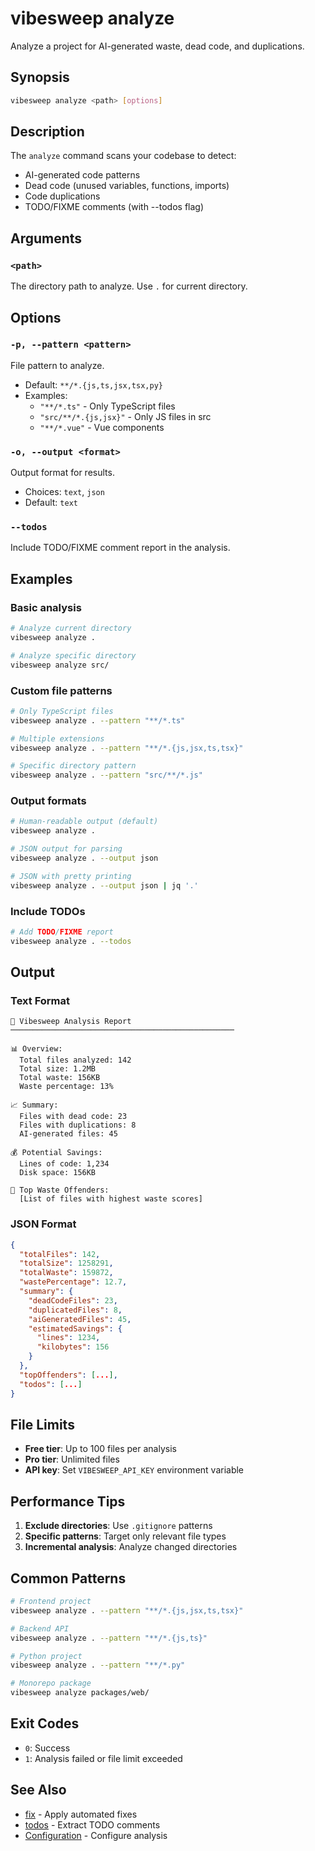 # vibesweep analyze

Analyze a project for AI-generated waste, dead code, and duplications.

## Synopsis

```bash
vibesweep analyze <path> [options]
```

## Description

The `analyze` command scans your codebase to detect:
- AI-generated code patterns
- Dead code (unused variables, functions, imports)
- Code duplications
- TODO/FIXME comments (with --todos flag)

## Arguments

### `<path>`
The directory path to analyze. Use `.` for current directory.

## Options

### `-p, --pattern <pattern>`
File pattern to analyze. 
- Default: `**/*.{js,ts,jsx,tsx,py}`
- Examples:
  - `"**/*.ts"` - Only TypeScript files
  - `"src/**/*.{js,jsx}"` - Only JS files in src
  - `"**/*.vue"` - Vue components

### `-o, --output <format>`
Output format for results.
- Choices: `text`, `json`
- Default: `text`

### `--todos`
Include TODO/FIXME comment report in the analysis.

## Examples

### Basic analysis
```bash
# Analyze current directory
vibesweep analyze .

# Analyze specific directory
vibesweep analyze src/
```

### Custom file patterns
```bash
# Only TypeScript files
vibesweep analyze . --pattern "**/*.ts"

# Multiple extensions
vibesweep analyze . --pattern "**/*.{js,jsx,ts,tsx}"

# Specific directory pattern
vibesweep analyze . --pattern "src/**/*.js"
```

### Output formats
```bash
# Human-readable output (default)
vibesweep analyze .

# JSON output for parsing
vibesweep analyze . --output json

# JSON with pretty printing
vibesweep analyze . --output json | jq '.'
```

### Include TODOs
```bash
# Add TODO/FIXME report
vibesweep analyze . --todos
```

## Output

### Text Format
```
🧹 Vibesweep Analysis Report
──────────────────────────────────────────────────

📊 Overview:
  Total files analyzed: 142
  Total size: 1.2MB
  Total waste: 156KB
  Waste percentage: 13%

📈 Summary:
  Files with dead code: 23
  Files with duplications: 8
  AI-generated files: 45

💰 Potential Savings:
  Lines of code: 1,234
  Disk space: 156KB

🚨 Top Waste Offenders:
  [List of files with highest waste scores]
```

### JSON Format
```json
{
  "totalFiles": 142,
  "totalSize": 1258291,
  "totalWaste": 159872,
  "wastePercentage": 12.7,
  "summary": {
    "deadCodeFiles": 23,
    "duplicatedFiles": 8,
    "aiGeneratedFiles": 45,
    "estimatedSavings": {
      "lines": 1234,
      "kilobytes": 156
    }
  },
  "topOffenders": [...],
  "todos": [...]
}
```

## File Limits

- **Free tier**: Up to 100 files per analysis
- **Pro tier**: Unlimited files
- **API key**: Set `VIBESWEEP_API_KEY` environment variable

## Performance Tips

1. **Exclude directories**: Use `.gitignore` patterns
2. **Specific patterns**: Target only relevant file types
3. **Incremental analysis**: Analyze changed directories

## Common Patterns

```bash
# Frontend project
vibesweep analyze . --pattern "**/*.{js,jsx,ts,tsx}"

# Backend API
vibesweep analyze . --pattern "**/*.{js,ts}"

# Python project
vibesweep analyze . --pattern "**/*.py"

# Monorepo package
vibesweep analyze packages/web/
```

## Exit Codes

- `0`: Success
- `1`: Analysis failed or file limit exceeded

## See Also

- [fix](./fix.md) - Apply automated fixes
- [todos](./todos.md) - Extract TODO comments
- [Configuration](../configuration/config-file.md) - Configure analysis